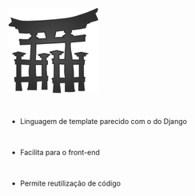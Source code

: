 ![jinja2](img/jinja2.png) <!-- .element: style="border: none;box-shadow: 0 0 0" -->

<br>

- Linguagem de template parecido com o do Django <!-- .element: class="fragment" data-fragment-index="1" -->

<br>

- Facilita para o front-end <!-- .element: class="fragment" data-fragment-index="2" -->

<br>

- Permite reutilização de código <!-- .element: class="fragment" data-fragment-index="3" -->
